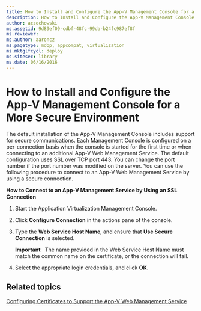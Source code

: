 ```yaml
---
title: How to Install and Configure the App-V Management Console for a More Secure Environment
description: How to Install and Configure the App-V Management Console for a More Secure Environment
author: aczechowski
ms.assetid: 9d89ef09-cdbf-48fc-99da-b24fc987ef8f
ms.reviewer:
ms.author: aaroncz
ms.pagetype: mdop, appcompat, virtualization
ms.mktglfcycl: deploy
ms.sitesec: library
ms.date: 06/16/2016
---
```



# How to Install and Configure the App-V Management Console for a More Secure Environment


The default installation of the App-V Management Console includes support for secure communications. Each Management Console is configured on a per-connection basis when the console is started for the first time or when connecting to an additional App-V Web Management Service. The default configuration uses SSL over TCP port 443. You can change the port number if the port number was modified on the server. You can use the following procedure to connect to an App-V Web Management Service by using a secure connection.

**How to Connect to an App-V Management Service by Using an SSL Connection**

1.  Start the Application Virtualization Management Console.

2.  Click **Configure Connection** in the actions pane of the console.

3.  Type the **Web Service Host Name**, and ensure that **Use Secure Connection** is selected.

    **Important**  
    The name provided in the Web Service Host Name must match the common name on the certificate, or the connection will fail.



4.  Select the appropriate login credentials, and click **OK**.

## Related topics


[Configuring Certificates to Support the App-V Web Management Service](configuring-certificates-to-support-the-app-v-web-management-service.md)









